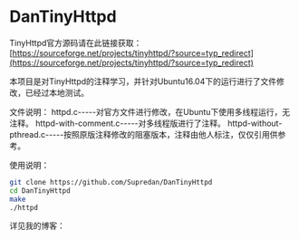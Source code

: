 # DanTinyHttpd
TinyHttpd官方源码请在此链接获取：[https://sourceforge.net/projects/tinyhttpd/?source=typ_redirect](https://sourceforge.net/projects/tinyhttpd/?source=typ_redirect)

本项目是对TinyHttpd的注释学习，并针对Ubuntu16.04下的运行进行了文件修改，已经过本地测试。

文件说明：
httpd.c-----对官方文件进行修改，在Ubuntu下使用多线程运行，无注释。
httpd-with-comment.c-----对多线程版进行了注释。
httpd-without-pthread.c-----按照原版注释修改的阻塞版本，注释由他人标注，仅仅引用供参考。

使用说明：

```bash
git clone https://github.com/Supredan/DanTinyHttpd
cd DanTinyHttpd
make
./httpd
```

详见我的博客：